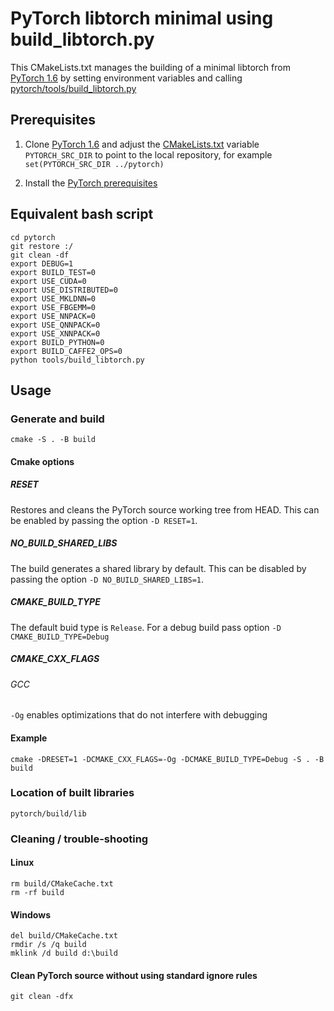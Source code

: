 # PyTorch libtorch minimal using build_libtorch.py

This CMakeLists.txt manages the building of a minimal libtorch from [PyTorch 1.6](https://github.com/pytorch/pytorch/tree/1.6) by setting environment variables and calling [pytorch/tools/build_libtorch.py](https://github.com/pytorch/pytorch/blob/v1.6.0/tools/build_libtorch.py)
## Prerequisites

1. Clone [PyTorch 1.6](https://github.com/pytorch/pytorch/tree/1.6) and adjust the [CMakeLists.txt](CMakeLists.txt) variable `PYTORCH_SRC_DIR` to point to the local repository, for example `set(PYTORCH_SRC_DIR ../pytorch)`

2. Install the [PyTorch prerequisites](https://github.com/pytorch/pytorch/tree/1.6#from-source)

## Equivalent bash script
    cd pytorch
    git restore :/
    git clean -df
    export DEBUG=1
    export BUILD_TEST=0
    export USE_CUDA=0
    export USE_DISTRIBUTED=0
    export USE_MKLDNN=0
    export USE_FBGEMM=0
    export USE_NNPACK=0
    export USE_QNNPACK=0
    export USE_XNNPACK=0
    export BUILD_PYTHON=0
    export BUILD_CAFFE2_OPS=0
    python tools/build_libtorch.py
## Usage
### Generate and build
    cmake -S . -B build
#### Cmake options
##### RESET
Restores and cleans the PyTorch source working tree from HEAD. This can be enabled by passing the option `-D RESET=1`.
##### NO_BUILD_SHARED_LIBS
The build generates a shared library by default. This can be disabled by passing the option `-D NO_BUILD_SHARED_LIBS=1`.
##### CMAKE_BUILD_TYPE 
The default buid type is `Release`. For a debug build pass option `-D CMAKE_BUILD_TYPE=Debug`
##### CMAKE_CXX_FLAGS
###### GCC
`-Og` enables optimizations that do not interfere with debugging
#### Example
    cmake -DRESET=1 -DCMAKE_CXX_FLAGS=-Og -DCMAKE_BUILD_TYPE=Debug -S . -B build
### Location of built libraries
    pytorch/build/lib
### Cleaning / trouble-shooting
#### Linux
    rm build/CMakeCache.txt
    rm -rf build
#### Windows
    del build/CMakeCache.txt
    rmdir /s /q build
    mklink /d build d:\build
#### Clean PyTorch source without using standard ignore rules
    git clean -dfx
